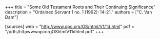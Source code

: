 +++
title = "Some Old Testament Roots and Their Continuing Significance"
description = "Ordained Servant 1 no. 1 (1992): 14-21."
authors = ["C. Van Dam"]

[sources]
web = "http://www.opc.org/OS/html/V1/1d.html"
pdf = "/pdfs/httpwwwopcorgOShtmlV11dhtml.pdf"
+++
